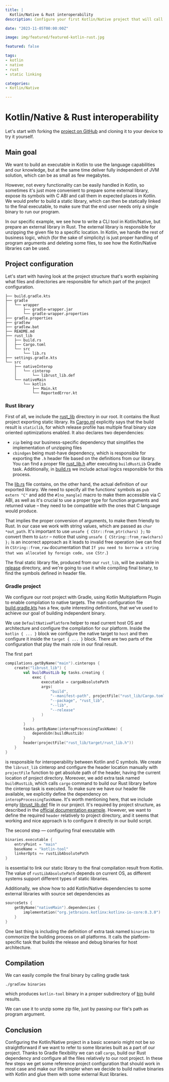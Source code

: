 ```yaml
---
title: |
  Kotlin/Native & Rust interoperability
description: Configure your first Kotlin/Native project that will call the symbols exported as static library built in Rust

date: "2023-11-05T00:00:00Z"

image: img/featured/featured-kotlin-rust.jpg

featured: false

tags:
- kotlin
- native
- rust
- static linking

categories:
- Kotlin/Native

---
```


# Kotlin/Native & Rust interoperability

Let's start with forking the [project on GitHub](https://github.com/avan1235/kotlin-native-rust-interop) and cloning it to your device to try it yourself.

## Main goal

We want to build an executable in Kotlin to use the language capabilities and our knowledge, but at
the same time deliver fully independent of JVM solution, which can be as small as few megabytes.

However, not every functionality can be easily handled in Kotlin, so sometimes it's just more convenient to
prepare some external library, expose its symbols with C ABI and call them in expected places in Kotlin.
We would prefer to build a static library, which can then be statically linked to the final executable,
to make sure that the end user needs only a single binary to run our program.

In our specific example, we see how to write a CLI tool in Kotlin/Native, but prepare an external library
in Rust. The external library is responsible for unzipping the given file to a specific location. In Kotlin,
we handle the rest of business logic, which (for the sake of simplicity) is just proper
handling of program arguments and deleting some files, to see how the Kotlin/Native libraries can be used.

## Project configuration

Let's start with having look at the project structure that's worth explaining what files
and directories are responsible for which part of the project configuration.

```
├── build.gradle.kts
├── gradle
│   └── wrapper
│       ├── gradle-wrapper.jar
│       └── gradle-wrapper.properties
├── gradle.properties
├── gradlew
├── gradlew.bat
├── README.md
├── rust_lib
│   ├── build.rs
│   ├── Cargo.toml
│   └── src
│       └── lib.rs
├── settings.gradle.kts
└── src
    ├── nativeInterop
    │   └── cinterop
    │       └── librust_lib.def
    └── nativeMain
        └── kotlin
            ├── Main.kt
            └── ReportedError.kt
```

### Rust library

First of all, we include the [rust_lib](https://github.com/avan1235/kotlin-native-rust-interop/tree/master/rust_lib) directory in our root. It contains the Rust project exporting static
library.
Its [Cargo.ml](https://github.com/avan1235/kotlin-native-rust-interop/tree/master/rust_lib/Cargo.toml) explicitly says that the build result is `staticlib`, for which release profile
has multiple final binary size oriented optimizations enabled. It also declares two dependencies:

- `zip` being our business-specific dependency that simplifies the implementation of unzipping files
- `cbindgen` being must-have dependency, which is responsible for exporting the `.h` header file based on the
  definitions from our library. You
  can find a proper file [rust_lib.h](https://github.com/avan1235/kotlin-native-rust-interop/tree/master/rust_lib/target/rust_lib.h) after executing `buildRustLib` Gradle task.
  Additionally, in [build.rs](https://github.com/avan1235/kotlin-native-rust-interop/tree/master/rust_lib/build.rs) we include actual logics responsible for this process.

The [lib.rs](https://github.com/avan1235/kotlin-native-rust-interop/tree/master/rust_lib/src/lib.rs) file contains, on the other hand, the actual definition of our
exported library. We need to specify all the functions' symbols as `pub extern "C"` and add the
`#[no_mangle]` macro to make them accessible via C ABI, as well as it's crucial to use a proper type
for function arguments and returned value – they need to be compatible with the ones that C language would
produce.

That implies the proper conversion of arguments, to make them friendly to Rust. In our case we work
with string values, which are passed as `char *out_path`. It's important to use `unsafe { CStr::from_ptr(chars) };`
to convert them to `&str` – notice that using `unsafe { CString::from_raw(chars) };` is an incorrect approach as
it leads to invalid free operation (we can find in `CString::from_raw` documentation that
`If you need to borrow a string that was allocated by foreign code, use CStr.`)

The final static library file, produced from our `rust_lib`, will be available in [release](https://github.com/avan1235/kotlin-native-rust-interop/tree/master/rust_lib/target/release)
directory, and we're going to use it while compiling final binary, to find the symbols defined in
header file.

### Gradle project

We configure our root project with Gradle, using Kotlin Multiplatform Plugin to enable compilation to native
targets. The main configuration file [build.gradle.kts](https://github.com/avan1235/kotlin-native-rust-interop/tree/master/build.gradle.kts) has a few, quite interesting definitions,
that we've used to achieve our goal of building independent binary.

We use `DefaultNativePlatform` helper to read current host OS and architecture and configure the
compilation for our platform. Inside the `kotlin { ... }` block we configure the native target to
`host` and then configure it inside the `target { ... }` block. There are two parts of the configuration that
play the main role in our final result.

The first part

```kotlin
compilations.getByName("main").cinterops {
    create("librust_lib") {
        val buildRustLib by tasks.creating {
            exec {
                executable = cargoAbsolutePath
                args(
                    "build",
                    "--manifest-path", projectFile("rust_lib/Cargo.toml"),
                    "--package", "rust_lib",
                    "--lib",
                    "--release"
                )
            }
        }
        tasks.getByName(interopProcessingTaskName) {
            dependsOn(buildRustLib)
        }
        header(projectFile("rust_lib/target/rust_lib.h"))
    }
}
```

is responsible for interoperability between Kotlin and C symbols. We create the `librust_lib` cinterop
and configure the header location manually with `projectFile` function to get absolute path of the header,
having the current location of project directory. Moreover, we add extra task named
`buildRustLib`, which calls `cargo` command to build our Rust library before the cinterop task is executed.
To make sure we have our header file available, we explicitly define the dependency on `interopProcessingTaskName`.
It's worth mentioning here, that we include empty [librust_lib.def](https://github.com/avan1235/kotlin-native-rust-interop/tree/master/src/nativeInterop/cinterop/librust_lib.def) file
in our project. It's required by project structure, as described in
the [official documentation example](https://kotlinlang.org/docs/native-app-with-c-and-libcurl.html#add-interoperability-to-the-build-process).
However, we want to define the required `header` relatively to project directory, and it seems that
working and nice approach is to configure it directly in our build script.

The second step — configuring final executable with

```kotlin
binaries.executable {
    entryPoint = "main"
    baseName = "kotlin-tool"
    linkerOpts += rustLibAbsolutePath
}
```

is essential to link our static library to the final compilation result from Kotlin. The value of `rustLibAbsolutePath`
depends on current OS, as different systems support different types of static libraries.

Additionally, we show how to add Kotlin/Native dependencies to some external libraries
with source set dependencies as

```kotlin
sourceSets {
    getByName("nativeMain").dependencies {
        implementation("org.jetbrains.kotlinx:kotlinx-io-core:0.3.0")
    }
}
```

One last thing is including the definition of extra task named `binaries` to commonize
the building process on all platforms. It calls the platform-specific task
that builds the release and debug binaries for host architecture.

## Compilation

We can easily compile the final binary by calling gradle task

```shell
./gradlew binaries
```

which produces `kotlin-tool` binary in a proper subdirectory of [bin](https://github.com/avan1235/kotlin-native-rust-interop/tree/master/build/bin/) build results.

We can use it to unzip some zip file, just by passing our file's path as program argument.

## Conclusion

Configuring the Kotlin/Native project in a basic scenario might not be so straightforward
if we want to refer to some libraries built as a part of our project. Thanks to Gradle
flexibility we can call `cargo`, build our Rust dependency and configure all the files
relatively to our root project. In these few steps we get some reference project configuration
that should work in most case and make our life simpler when we decide to build native binaries
with Kotlin and glue them with some external Rust libraries.
